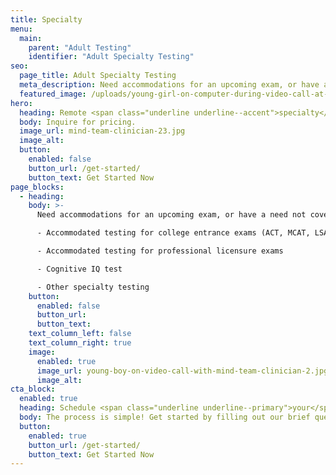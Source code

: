```yaml
---
title: Specialty
menu:
  main:
    parent: "Adult Testing"
    identifier: "Adult Specialty Testing"
seo:
  page_title: Adult Specialty Testing
  meta_description: Need accommodations for an upcoming exam, or have a specialty assessment you need to take? Schedule a Mind Team remote specialty test.
  featured_image: /uploads/young-girl-on-computer-during-video-call-at-desk.jpg
hero:
  heading: Remote <span class="underline underline--accent">specialty</span> testing for adults
  body: Inquire for pricing.
  image_url: mind-team-clinician-23.jpg
  image_alt:
  button:
    enabled: false
    button_url: /get-started/
    button_text: Get Started Now
page_blocks:
  - heading:
    body: >-
      Need accommodations for an upcoming exam, or have a need not covered in our main test offerings? Our expert clinicians can administer:

      - Accommodated testing for college entrance exams (ACT, MCAT, LSAT, etc.)

      - Accommodated testing for professional licensure exams 

      - Cognitive IQ test

      - Other specialty testing
    button:
      enabled: false
      button_url:
      button_text:
    text_column_left: false
    text_column_right: true
    image:
      enabled: true
      image_url: young-boy-on-video-call-with-mind-team-clinician-2.jpg
      image_alt:
cta_block:
  enabled: true
  heading: Schedule <span class="underline underline--primary">your</span> specialty test.
  body: The process is simple! Get started by filling out our brief questionnaire.
  button:
    enabled: true
    button_url: /get-started/
    button_text: Get Started Now
---
```

